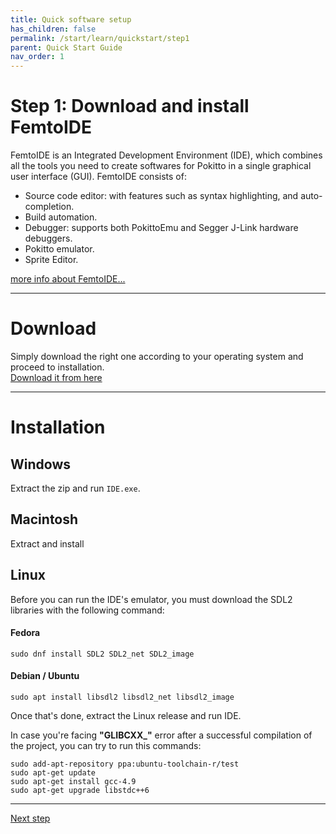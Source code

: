 ```yaml
---
title: Quick software setup
has_children: false
permalink: /start/learn/quickstart/step1
parent: Quick Start Guide
nav_order: 1
---
```


# Step 1: Download and install FemtoIDE
FemtoIDE is an Integrated Development Environment (IDE), which combines all the tools you need to create softwares for Pokitto in a single graphical user interface (GUI). FemtoIDE consists of:
- Source code editor: with features such as syntax highlighting, and auto-completion.
- Build automation.
- Debugger: supports both PokittoEmu and Segger J-Link hardware debuggers.
- Pokitto emulator.
- Sprite Editor.

[more info about FemtoIDE...](https://talk.pokitto.com/t/tool-femtoide/1832)

---
# Download
Simply download the right one according to your operating system and proceed to installation.  
[Download it from here](https://github.com/felipemanga/FemtoIDE/releases/latest)

---
# Installation

## Windows
Extract the zip and run `IDE.exe`.

## Macintosh
Extract and install

## Linux
Before you can run the IDE's emulator, you must download the SDL2 libraries with the following command: 
#### Fedora
```
sudo dnf install SDL2 SDL2_net SDL2_image
```
#### Debian / Ubuntu
```
sudo apt install libsdl2 libsdl2_net libsdl2_image
```

Once that's done, extract the Linux release and run IDE.

In case you're facing **"GLIBCXX_"** error after a successful compilation of the project, you can try to run this commands:

```
sudo add-apt-repository ppa:ubuntu-toolchain-r/test  
sudo apt-get update  
sudo apt-get install gcc-4.9  
sudo apt-get upgrade libstdc++6  
```
---  

[Next step]({{site.url}}{{site.baseurl}}/start/learn/quickstart/step2)

